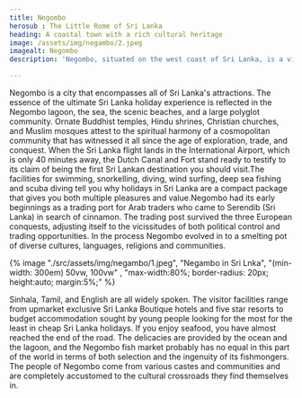 ```yaml
---
title: Negombo
herosub : The Little Rome of Sri Lanka
heading: A coastal town with a rich cultural heritage
image: /assets/img/negambo/2.jpeg
imagealt: Negombo
description: 'Negombo, situated on the west coast of Sri Lanka, is a vibrant town known for its stunning beaches, rich cultural heritage, and charming colonial architecture'

---
```


Negombo is a city that encompasses all of Sri Lanka's attractions. The essence of the ultimate Sri Lanka holiday experience is reflected in the Negombo lagoon, the sea, the scenic beaches, and a large polyglot community. Ornate Buddhist temples, Hindu shrines, Christian churches, and Muslim mosques attest to the spiritual harmony of a cosmopolitan community that has witnessed it all since the age of exploration, trade, and conquest. When the Sri Lanka flight lands in the International Airport, which is only 40 minutes away, the Dutch Canal and Fort stand ready to testify to its claim of being the first Sri Lankan destination you should visit.The facilities for swimming, snorkelling, diving, wind surfing, deep sea fishing and scuba diving tell you why holidays in Sri Lanka are a compact package that gives you both multiple pleasures and value.Negombo had its early beginnings as a trading port for Arab traders who came to Serendib (Sri Lanka) in search of cinnamon. The trading post survived the three European conquests, adjusting itself to the vicissitudes of both political control and trading opportunities. In the process Negombo evolved in to a smelting pot of diverse cultures, languages, religions and communities.

{% image "./src/assets/img/negambo/1.jpeg", "Negambo in Sri Lnka", "(min-width: 300em) 50vw, 100vw" , "max-width:80%; border-radius: 20px; height:auto; margin:5%;" %}


Sinhala, Tamil, and English are all widely spoken. The visitor facilities range from upmarket exclusive Sri Lanka Boutique hotels and five star resorts to budget accommodation sought by young people looking for the most for the least in cheap Sri Lanka holidays. If you enjoy seafood, you have almost reached the end of the road. The delicacies are provided by the ocean and the lagoon, and the Negombo fish market probably has no equal in this part of the world in terms of both selection and the ingenuity of its fishmongers. The people of Negombo come from various castes and communities and are completely accustomed to the cultural crossroads they find themselves in.